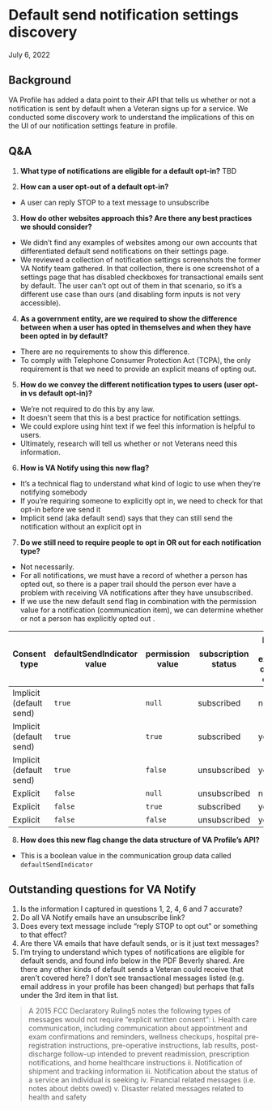 # Default send notification settings discovery
July 6, 2022

## Background
VA Profile has added a data point to their API that tells us whether or not a notification is sent by default when a Veteran signs up for a service.  We conducted some discovery work to understand the implications of this on the UI of our notification settings feature in profile.

## Q&A
1. **What type of notifications are eligible for a default opt-in?**
TBD

2. **How can a user opt-out of a default opt-in?**
- A user can reply STOP to a text message to unsubscribe

3. **How do other websites approach this? Are there any best practices we should consider?**
- We didn’t find any examples of websites among our own accounts that differentiated default send notifications on their settings page.
- We reviewed a collection of notification settings screenshots the former VA Notify team gathered. In that collection, there is one screenshot of a settings page that has disabled checkboxes for transactional emails sent by default. The user can’t opt out of them in that scenario, so it’s a different use case than ours (and disabling form inputs is not very accessible).

4. **As a government entity, are we required to show the difference between when a user has opted in themselves and when they have been opted in by default?**
- There are no requirements to show this difference. 
- To comply with Telephone Consumer Protection Act (TCPA), the only requirement is that we need to provide an explicit means of opting out.

5. **How do we convey the different notification types to users (user opt-in vs default opt-in)?**
- We’re not required to do this by any law.
- It doesn’t seem that this is a best practice for notification settings.
- We could explore using hint text if we feel this information is helpful to users. 
- Ultimately, research will tell us whether or not Veterans need this information.

6. **How is VA Notify using this new flag?**
- It’s a technical flag to understand what kind of logic to use when they’re notifying somebody
- If you’re requiring someone to explicitly opt in, we need to check for that opt-in before we send it
- Implicit send (aka default send) says that they can still send the notification without an explicit opt in

7. **Do we still need to require people to opt in OR out for each notification type?** 
- Not necessarily. 
- For all notifications, we must have a record of whether a person has opted out, so there is a paper trail should the person ever have a problem with receiving VA notifications after they have unsubscribed.
- If we use the new default send flag in combination with the permission value for a notification (communication item), we can determine whether or not a person has explicitly opted out . 

|Consent type|defaultSendIndicator value|permission value|subscription status|person has explicitly opted in or out?|
| --- |--- |--- |--- |--- |
|Implicit (default send)| `true`|`null`|subscribed|no|
|Implicit (default send)| `true`|`true`|subscribed|yes|
|Implicit (default send)| `true`|`false`|unsubscribed|yes|
|Explicit| `false`|`null`|unsubscribed|no|
|Explicit| `false`|`true`|subscribed|yes|
|Explicit| `false`|`false`|unsubscribed|yes|

8. **How does this new flag change the data structure of VA Profile’s API?**
- This is a boolean value in the communication group data called `defaultSendIndicator`



## Outstanding questions for VA Notify
1. Is the information I captured in questions 1, 2, 4, 6 and 7 accurate?
2. Do all VA Notify emails have an unsubscribe link?
3. Does every text message include “reply STOP to opt out” or something to that effect?
4. Are there VA emails that have default sends, or is it just text messages?
5. I’m trying to understand which types of notifications are eligible for default sends, and found info below in the PDF Beverly shared. Are there any other kinds of default sends a Veteran could receive that aren’t covered here? I don’t see transactional messages listed (e.g. email address in your profile has been changed) but perhaps that falls under the 3rd item in that list.
> A 2015 FCC Declaratory Ruling5 notes the following types of messages would not require “explicit written consent”:
> i. Health care communication, including communication about appointment and exam confirmations and reminders, wellness checkups, hospital pre-registration instructions, pre-operative instructions, lab results, post-discharge follow-up intended to prevent readmission, prescription notifications, and home healthcare instructions
> ii. Notification of shipment and tracking information
> iii. Notification about the status of a service an individual is seeking
> iv. Financial related messages (i.e. notes about debts owed)
> v. Disaster related messages related to health and safety

